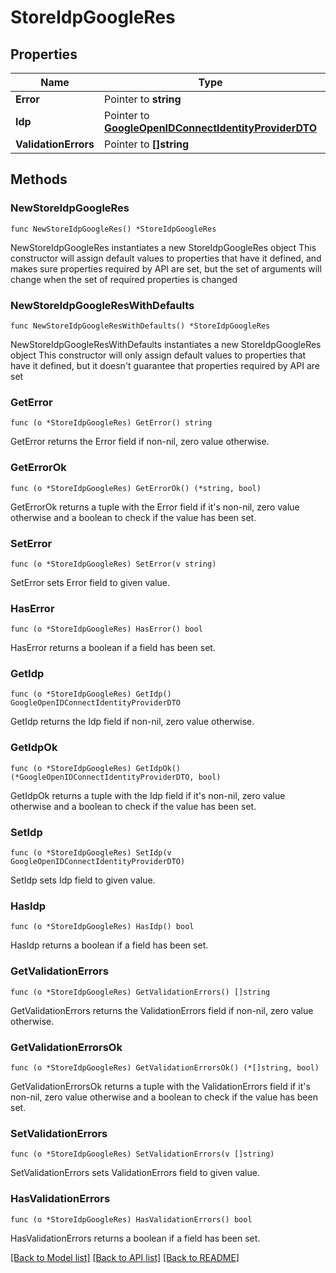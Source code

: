 # StoreIdpGoogleRes

## Properties

Name | Type | Description | Notes
------------ | ------------- | ------------- | -------------
**Error** | Pointer to **string** |  | [optional] 
**Idp** | Pointer to [**GoogleOpenIDConnectIdentityProviderDTO**](GoogleOpenIDConnectIdentityProviderDTO.md) |  | [optional] 
**ValidationErrors** | Pointer to **[]string** |  | [optional] 

## Methods

### NewStoreIdpGoogleRes

`func NewStoreIdpGoogleRes() *StoreIdpGoogleRes`

NewStoreIdpGoogleRes instantiates a new StoreIdpGoogleRes object
This constructor will assign default values to properties that have it defined,
and makes sure properties required by API are set, but the set of arguments
will change when the set of required properties is changed

### NewStoreIdpGoogleResWithDefaults

`func NewStoreIdpGoogleResWithDefaults() *StoreIdpGoogleRes`

NewStoreIdpGoogleResWithDefaults instantiates a new StoreIdpGoogleRes object
This constructor will only assign default values to properties that have it defined,
but it doesn't guarantee that properties required by API are set

### GetError

`func (o *StoreIdpGoogleRes) GetError() string`

GetError returns the Error field if non-nil, zero value otherwise.

### GetErrorOk

`func (o *StoreIdpGoogleRes) GetErrorOk() (*string, bool)`

GetErrorOk returns a tuple with the Error field if it's non-nil, zero value otherwise
and a boolean to check if the value has been set.

### SetError

`func (o *StoreIdpGoogleRes) SetError(v string)`

SetError sets Error field to given value.

### HasError

`func (o *StoreIdpGoogleRes) HasError() bool`

HasError returns a boolean if a field has been set.

### GetIdp

`func (o *StoreIdpGoogleRes) GetIdp() GoogleOpenIDConnectIdentityProviderDTO`

GetIdp returns the Idp field if non-nil, zero value otherwise.

### GetIdpOk

`func (o *StoreIdpGoogleRes) GetIdpOk() (*GoogleOpenIDConnectIdentityProviderDTO, bool)`

GetIdpOk returns a tuple with the Idp field if it's non-nil, zero value otherwise
and a boolean to check if the value has been set.

### SetIdp

`func (o *StoreIdpGoogleRes) SetIdp(v GoogleOpenIDConnectIdentityProviderDTO)`

SetIdp sets Idp field to given value.

### HasIdp

`func (o *StoreIdpGoogleRes) HasIdp() bool`

HasIdp returns a boolean if a field has been set.

### GetValidationErrors

`func (o *StoreIdpGoogleRes) GetValidationErrors() []string`

GetValidationErrors returns the ValidationErrors field if non-nil, zero value otherwise.

### GetValidationErrorsOk

`func (o *StoreIdpGoogleRes) GetValidationErrorsOk() (*[]string, bool)`

GetValidationErrorsOk returns a tuple with the ValidationErrors field if it's non-nil, zero value otherwise
and a boolean to check if the value has been set.

### SetValidationErrors

`func (o *StoreIdpGoogleRes) SetValidationErrors(v []string)`

SetValidationErrors sets ValidationErrors field to given value.

### HasValidationErrors

`func (o *StoreIdpGoogleRes) HasValidationErrors() bool`

HasValidationErrors returns a boolean if a field has been set.


[[Back to Model list]](../README.md#documentation-for-models) [[Back to API list]](../README.md#documentation-for-api-endpoints) [[Back to README]](../README.md)


